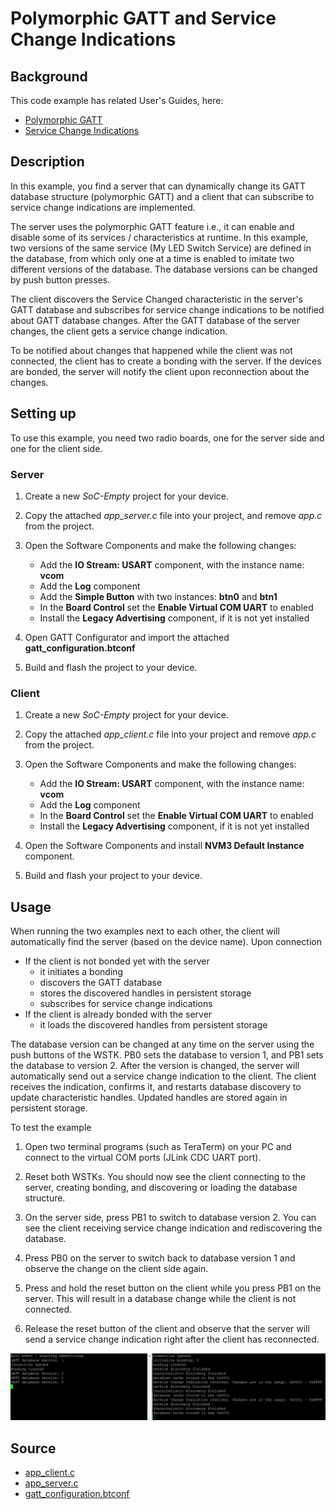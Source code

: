 
# Polymorphic GATT and Service Change Indications

## Background

This code example has related User's Guides, here:

* [Polymorphic GATT](https://docs.silabs.com/bluetooth/3.2/general/gatt-protocol/polymorphic-gatt)
* [Service Change Indications](https://docs.silabs.com/bluetooth/3.2/general/gatt-protocol/service-change-indication)

## Description

In this example, you find a server that can dynamically change its GATT database structure (polymorphic GATT) and a client that can subscribe to service change indications are implemented.

The server uses the polymorphic GATT feature i.e., it can enable and disable some of its services / characteristics at runtime. In this example, two versions of the same service (My LED Switch Service) are defined in the database, from which only one at a time is enabled to imitate two different versions of the database. The database versions can be changed by push button presses.

The client discovers the Service Changed characteristic in the server's GATT database and subscribes for service change indications to be notified about GATT database changes. After the GATT database of the server changes, the client gets a service change indication.

To be notified about changes that happened while the client was not connected, the client has to create a bonding with the server. If the devices are bonded, the server will notify the client upon reconnection about the changes.

## Setting up

To use this example, you need two radio boards, one for the server side and one for the client side.

### Server

1. Create a new *SoC-Empty* project for your device.

2. Copy the attached *app_server.c* file into your project, and remove *app.c* from the project.

3. Open the Software Components and make the following changes:
              
    - Add the **IO Stream: USART** component, with the instance name: **vcom**
    - Add the **Log** component
    - Add the **Simple Button** with two instances: **btn0** and **btn1**
    - In the **Board Control** set the **Enable Virtual COM UART** to enabled
    - Install the **Legacy Advertising** component, if it is not yet installed

4. Open GATT Configurator and import the attached **gatt_configuration.btconf**

5. Build and flash the project to your device.

### Client

1. Create a new *SoC-Empty* project for your device.

2. Copy the attached *app_client.c* file into your project and remove *app.c* from the project.

3. Open the Software Components and make the following changes:
              
    - Add the **IO Stream: USART** component, with the instance name: **vcom**
    - Add the **Log** component
    - In the **Board Control** set the **Enable Virtual COM UART** to enabled
    - Install the **Legacy Advertising** component, if it is not yet installed
4. Open the Software Components and install **NVM3 Default Instance** component.
   
5. Build and flash your project to your device.

## Usage

When running the two examples next to each other, the client will automatically find the server (based on the device name). Upon connection

* If the client is not bonded yet with the server
  * it initiates a bonding
  * discovers the GATT database
  * stores the discovered handles in persistent storage
  * subscribes for service change indications
* If the client is already bonded with the server
  * it loads the discovered handles from persistent storage

The database version can be changed at any time on the server using the push buttons of the WSTK. PB0 sets the database to version 1, and PB1 sets the database to version 2. After the version is changed, the server will automatically send out a service change indication to the client. The client receives the indication, confirms it, and restarts database discovery to update characteristic handles. Updated handles are stored again in persistent storage.

To test the example

1. Open two terminal programs (such as TeraTerm) on your PC and connect to the virtual COM ports (JLink CDC UART port).

2. Reset both WSTKs. You should now see the client connecting to the server, creating bonding, and discovering or loading the database structure.

3. On the server side, press PB1 to switch to database version 2. You can see the client receiving service change indication and rediscovering the database.

4. Press PB0 on the server to switch back to database version 1 and observe the change on the client side again.

5. Press and hold the reset button on the client while you press PB1 on the server. This will result in a database change while the client is not connected.

6. Release the reset button of the client and observe that the server will send a service change indication right after the client has reconnected.

![Log of the server and the client](images/log.png)



## Source

* [app_client.c](source/app_client.c)
* [app_server.c](source/app_server.c)
* [gatt_configuration.btconf](config/gatt_configuration.btconf)

